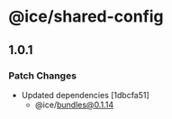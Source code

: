 # @ice/shared-config

## 1.0.1

### Patch Changes

- Updated dependencies [1dbcfa51]
  - @ice/bundles@0.1.14
